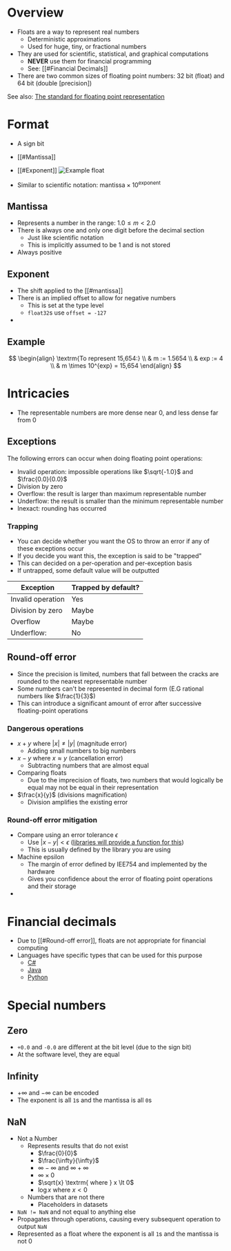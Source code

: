 # Overview
- Floats are a way to represent real numbers
	- Deterministic approximations
	- Used for huge, tiny, or fractional numbers
- They are used for scientific, statistical, and graphical computations
	- **NEVER** use them for financial programming
	- See: [[#Financial Decimals]]
- There are two common sizes of floating point numbers: 32 bit (float) and 64 bit (double \[precision\])

See also: [The standard for floating point representation](https://en.wikipedia.org/wiki/IEEE_754)

# Format
- A sign bit
- [[#Mantissa]]
- [[#Exponent]]
![Example float](https://courses.physics.illinois.edu/cs357/sp2020/assets/img/figs/ieee_single.png)

- Similar to scientific notation: $\textrm{mantissa} \times 10^{\textrm{exponent}}$

## Mantissa
- Represents a number in the range: $1.0 \le m \lt 2.0$
- There is always one and only one digit before the decimal section
	- Just like scientific notation
	- This is implicitly assumed to be 1 and is not stored
- Always positive

## Exponent
- The shift applied to the [[#mantissa]]
- There is an implied offset to allow for negative numbers
	- This is set at the type level
	- `float32`s use `offset = -127`
- 

## Example
$$
\begin{align}
\textrm{To represent 15,654:} \\
& m := 1.5654 \\
& exp := 4  \\
& m \times 10^{exp} = 15,654
\end{align}
$$

# Intricacies 
- The representable numbers are more dense near 0, and less dense far from 0

## Exceptions
The following errors can occur when doing floating point operations:
- Invalid operation: impossible operations like $\sqrt{-1.0}$ and $\frac{0.0}{0.0}$
- Division by zero
- Overflow: the result is larger than maximum representable number 
- Underflow: the result is smaller than the minimum representable number
- Inexact: rounding has occurred

### Trapping
- You can decide whether you want the OS to throw an error if any of these exceptions occur
- If you decide you want this, the exception is said to be "trapped"
- This can decided on a per-operation and per-exception basis
- If untrapped, some default value will be outputted

| Exception         | Trapped by default? |
|-------------------|---------------------|
| Invalid operation | Yes                 |
| Division by zero  | Maybe               |
| Overflow          | Maybe               |
| Underflow:        | No                  |

## Round-off error
- Since the precision is limited, numbers that fall between the cracks are rounded to the nearest representable number
- Some numbers can't be represented in decimal form (E.G rational numbers like $\frac{1}{3}$)
- This can introduce a significant amount of error after successive floating-point operations

### Dangerous operations
- $x + y \textrm{ where } |x| \ne |y|$ (magnitude error)
	- Adding small numbers to big numbers
- $x - y \textrm{ where } x \approx y$ (cancellation error)
	- Subtracting numbers that are almost equal
- Comparing floats
	- Due to the imprecision of floats, two numbers that would logically be equal may not be equal in their representation
- $\frac{x}{y}$ (divisions magnification)
	- Division amplifies the existing error

### Round-off error mitigation
- Compare using an error tolerance $\epsilon$
	- Use $|x - y| < \epsilon$ ([libraries will provide a function for this](https://numpy.org/doc/stable/reference/generated/numpy.allclose.html))
	- This is usually defined by the library you are using
- Machine epsilon
	- The margin of error defined by IEE754 and implemented by the hardware
	- Gives you confidence about the error of floating point operations and their storage
- 

# Financial decimals
- Due to [[#Round-off error]], floats are not appropriate for financial computing
- Languages have specific types that can be used for this purpose
	- [C#](https://learn.microsoft.com/en-us/dotnet/csharp/language-reference/builtin-types/floating-point-numeric-types#characteristics-of-the-floating-point-types)
	- [Java](https://docs.oracle.com/javase/8/docs/api/java/math/BigDecimal.html)
	- [Python](https://docs.python.org/3/library/decimal.html#decimal.Decimal)
# Special numbers
## Zero
- `+0.0` and `-0.0` are different at the bit level (due to the sign bit)
- At the software level, they are equal

## Infinity
- $+\infty$ and $- \infty$ can be encoded
- The exponent is all `1`s and the mantissa is all `0`s

## NaN
- Not a Number
	- Represents results that do not exist
		- $\frac{0}{0}$
		- $\frac{\infty}{\infty}$
		- $\infty - \infty$ and $\infty + \infty$
		- $\infty \times 0$
		- $\sqrt{x} \textrm{ where } x \lt 0$  
		- $\log{x} \textrm{ where } x \lt 0$
	- Numbers that are not there
		- Placeholders in datasets
- `NaN != NaN` and not equal to anything else
- Propagates through operations, causing every subsequent operation to output `NaN`
- Represented as a float where the exponent is all `1`s and the mantissa is not 0